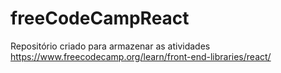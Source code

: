 # freeCodeCampReact
Repositório criado para armazenar as atividades https://www.freecodecamp.org/learn/front-end-libraries/react/
